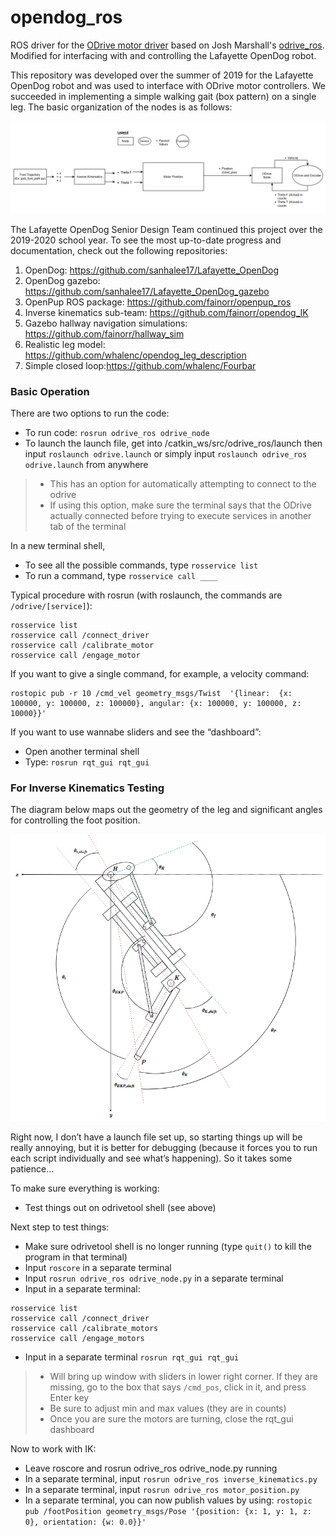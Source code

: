 # opendog_ros
ROS driver for the [ODrive motor driver](https://odriverobotics.com/) based on Josh Marshall's [odrive_ros](https://github.com/neomanic/odrive_ros).
Modified for interfacing with and controlling the Lafayette OpenDog robot. 

This repository was developed over the summer of 2019 for the Lafayette OpenDog robot and was used to interface with ODrive motor controllers. We succeeded in implementing a simple walking gait (box pattern) on a single leg. The basic organization of the nodes is as follows:

<img src = "images/OpenDog-Node-Organization.png">


The Lafayette OpenDog Senior Design Team continued this project over the 2019-2020 school year. To see the most up-to-date progress and documentation, check out the following repositories:
1. OpenDog: https://github.com/sanhalee17/Lafayette_OpenDog
2. OpenDog gazebo: https://github.com/sanhalee17/Lafayette_OpenDog_gazebo
3. OpenPup ROS package: https://github.com/fainorr/openpup_ros
4. Inverse kinematics sub-team: https://github.com/fainorr/opendog_IK
5. Gazebo hallway navigation simulations: https://github.com/fainorr/hallway_sim
6. Realistic leg model: https://github.com/whalenc/opendog_leg_description
7. Simple closed loop:https://github.com/whalenc/Fourbar

### Basic Operation
There are two options to run the code:
- To run code: ```rosrun odrive_ros odrive_node```
- To launch the launch file, get into /catkin_ws/src/odrive_ros/launch then input ```roslaunch odrive.launch``` or simply input ```roslaunch odrive_ros odrive.launch``` from anywhere
> - This has an option for automatically attempting to connect to the odrive
> - If using this option, make sure the terminal says that the ODrive actually connected before trying to execute services in another tab of the terminal

In a new terminal shell,
- To see all the possible commands, type ```rosservice list```
- To run a command, type ```rosservice call ____```

Typical procedure with rosrun (with roslaunch, the commands are ```/odrive/[service]```):
```
rosservice list
rosservice call /connect_driver
rosservice call /calibrate_motor
rosservice call /engage_motor
```

If you want to give a single command, for example, a velocity command:
```
rostopic pub -r 10 /cmd_vel geometry_msgs/Twist  '{linear:  {x: 100000, y: 100000, z: 100000}, angular: {x: 100000, y: 100000, z: 10000}}'
```

If you want to use wannabe sliders and see the “dashboard”:
- Open another terminal shell
- Type: ```rosrun rqt_gui rqt_gui```


### For Inverse Kinematics Testing

The diagram below maps out the geometry of the leg and significant angles for controlling the foot position.

<img src = "images/Updated-Full-Assembly-IK.PNG">

Right now, I don’t have a launch file set up, so starting things up will be really annoying, but it is better for debugging (because it forces you to run each script individually and see what’s happening).  So it takes some patience…

To make sure everything is working:
- Test things out on odrivetool shell (see above)

Next step to test things:
- Make sure odrivetool shell is no longer running (type ```quit()``` to kill the program in that terminal)
- Input ```roscore``` in a separate terminal
- Input ```rosrun odrive_ros odrive_node.py``` in a separate terminal
- Input in a separate terminal: 
```
rosservice list
rosservice call /connect_driver
rosservice call /calibrate_motors
rosservice call /engage_motors
```
- Input in a separate terminal ```rosrun rqt_gui rqt_gui```
> - Will bring up window with sliders in lower right corner.  If they are missing, go to the box that says ```/cmd_pos```, click in it, and press Enter key
> - Be sure to adjust min and max values (they are in counts)
> - Once you are sure the motors are turning, close the rqt_gui dashboard

Now to work with IK:
- Leave roscore and rosrun odrive_ros odrive_node.py running
- In a separate terminal, input ```rosrun odrive_ros inverse_kinematics.py```
- In a separate terminal, input ```rosrun odrive_ros motor_position.py```
- In a separate terminal, you can now publish values by using:
```rostopic pub /footPosition geometry_msgs/Pose '{position: {x: 1, y: 1, z: 0}, orientation: {w: 0.0}}'```
